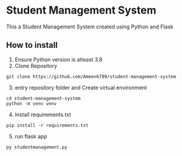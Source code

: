 # Student Management System
This a Student Management System created using Python and Flask
## How to install
1. Ensure Python version is atleast 3.8 </br>
2. Clone Repository

```
git clone https://github.com/Ameen6789/student-management-system
``` 

3. entry repository folder and Create virtual environment

```
cd student-management-system
python -m venv venv
```

4. Install requirements.txt
```
pip install -r requirements.txt
```

5. run flask app
```
py studentmanagement.py  
```
